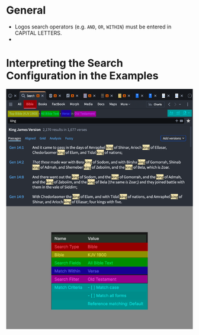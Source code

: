 # General
- Logos search operators (e.g. `AND`, `OR`, `WITHIN`) must be entered in CAPITAL LETTERS.
- 
# Interpreting the Search Configuration in the Examples

![](../images/search-key.png)